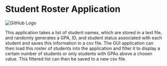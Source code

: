 # Student Roster Application

![GitHub Logo](https://i.imgur.com/4TPZmAS.png)

This application takes a list of student names, which are stored in a text file, and randomly generates a GPA, ID,
and student status associated with each student and saves this information in a csv file. The GUI application can 
then load this roster of students into the application and filter it to display a certain number of students or only
students with GPAs above a chosen value. This filtered list can then be saved to a new csv file.
